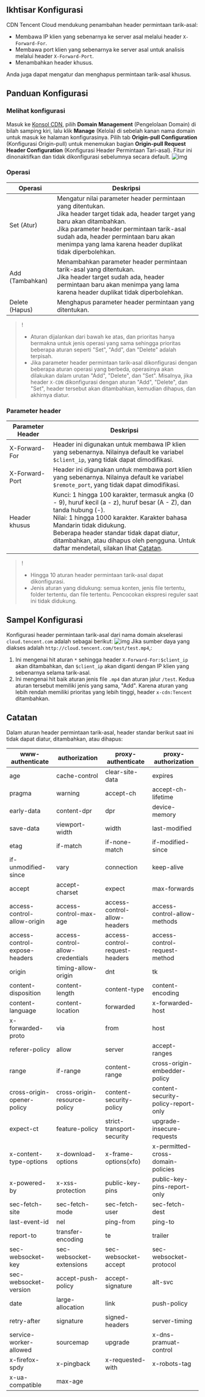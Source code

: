 ## Ikhtisar Konfigurasi

CDN Tencent Cloud mendukung penambahan header permintaan tarik-asal:

- Membawa IP klien yang sebenarnya ke server asal melalui header `X-Forward-For`.
- Membawa port klien yang sebenarnya ke server asal untuk analisis melalui header `X-Forward-Port`.
- Menambahkan header khusus.

Anda juga dapat mengatur dan menghapus permintaan tarik-asal khusus.

## Panduan Konfigurasi

### Melihat konfigurasi

Masuk ke [Konsol CDN](https://console.cloud.tencent.com/cdn), pilih **Domain Management** (Pengelolaan Domain) di bilah samping kiri, lalu klik **Manage** (Kelola) di sebelah kanan nama domain untuk masuk ke halaman konfigurasinya. Pilih tab **Origin-pull Configuration** (Konfigurasi Origin-pull) untuk menemukan bagian **Origin-pull Request Header Configuration** (Konfigurasi Header Permintaan Tari-asal). Fitur ini dinonaktifkan dan tidak dikonfigurasi sebelumnya secara default.
![img](https://main.qcloudimg.com/raw/c41a39a9a851fbe3778ca325edc2e3f8.png)

### Operasi

| Operasi | Deskripsi                                                         |
| -------- | ------------------------------------------------------------ |
| Set (Atur) | Mengatur nilai parameter header permintaan yang ditentukan.<br/>Jika header target tidak ada, header target yang baru akan ditambahkan.<br/>Jika parameter header permintaan tarik-asal sudah ada, header permintaan baru akan menimpa yang lama karena header duplikat tidak diperbolehkan.|
| Add (Tambahkan) | Menambahkan parameter header permintaan tarik-asal yang ditentukan.<br/>Jika header target sudah ada, header permintaan baru akan menimpa yang lama karena header duplikat tidak diperbolehkan.|
| Delete (Hapus) | Menghapus parameter header permintaan yang ditentukan. |

>!
> - Aturan dijalankan dari bawah ke atas, dan prioritas hanya bermakna untuk jenis operasi yang sama sehingga prioritas beberapa aturan seperti "Set", "Add", dan "Delete" adalah terpisah.
> - Jika parameter header permintaan tarik-asal dikonfigurasi dengan beberapa aturan operasi yang berbeda, operasinya akan dilakukan dalam urutan "Add", "Delete", dan "Set". Misalnya, jika header `X-CDN` dikonfigurasi dengan aturan "Add", "Delete", dan "Set", header tersebut akan ditambahkan, kemudian dihapus, dan akhirnya diatur.

### Parameter header

| Parameter Header | Deskripsi |
| -------------- | ------------------------------------------------------------ |
| X-Forward-For  | Header ini digunakan untuk membawa IP klien yang sebenarnya. Nilainya default ke variabel `$client_ip`, yang tidak dapat dimodifikasi. |
| X-Forward-Port | Header ini digunakan untuk membawa port klien yang sebenarnya. Nilainya default ke variabel `$remote_port`, yang tidak dapat dimodifikasi. |
| Header khusus | Kunci: 1 hingga 100 karakter, termasuk angka (0 - 9), huruf kecil (a - z), huruf besar (A - Z), dan tanda hubung (-).<br>Nilai: 1 hingga 1000 karakter. Karakter bahasa Mandarin tidak didukung.<br>Beberapa header standar tidak dapat diatur, ditambahkan, atau dihapus oleh pengguna. Untuk daftar mendetail, silakan lihat [Catatan](#pemberitahuan). |

> !
> - Hingga 10 aturan header permintaan tarik-asal dapat dikonfigurasi.
> - Jenis aturan yang didukung: semua konten, jenis file tertentu, folder tertentu, dan file tertentu. Pencocokan ekspresi reguler saat ini tidak didukung.



## Sampel Konfigurasi

Konfigurasi header permintaan tarik-asal dari nama domain akselerasi `cloud.tencent.com` adalah sebagai berikut:
![img](https://main.qcloudimg.com/raw/397759f6f138183d3f1ba60b33c7effc.png)
Jika sumber daya yang diakses adalah `http://cloud.tencent.com/test/test.mp4`,:

1. Ini mengenai hit aturan `*` sehingga header `X-Forward-For:$client_ip` akan ditambahkan, dan `$client_ip` akan diganti dengan IP klien yang sebenarnya selama tarik-asal.
2. Ini mengenai hit baik aturan jenis file `.mp4` dan aturan jalur `/test`. Kedua aturan tersebut memiliki jenis yang sama, "Add". Karena aturan yang lebih rendah memiliki prioritas yang lebih tinggi, header `x-cdn:Tencent` ditambahkan.

<span id="notice"></span>

## Catatan
Dalam aturan header permintaan tarik-asal, header standar berikut saat ini tidak dapat diatur, ditambahkan, atau dihapus:

| www-authenticate              | authorization                    | proxy-authenticate             | proxy-authorization                 |
| ----------------------------- | -------------------------------- | ------------------------------ | ----------------------------------- |
| age                           | cache-control                    | clear-site-data                | expires                             |
| pragma                        | warning                          | accept-ch                      | accept-ch-lifetime                  |
| early-data                    | content-dpr                      | dpr                            | device-memory                       |
| save-data                     | viewport-width                   | width                          | last-modified                       |
| etag                          | if-match                         | if-none-match                  | if-modified-since                   |
| if-unmodified-since           | vary                             | connection                     | keep-alive                          |
| accept                        | accept-charset                   | expect                         | max-forwards                        |
| access-control-allow-origin   | access-control-max-age           | access-control-allow-headers   | access-control-allow-methods        |
| access-control-expose-headers | access-control-allow-credentials | access-control-request-headers | access-control-request-method       |
| origin                        | timing-allow-origin              | dnt                            | tk                                  |
| content-disposition           | content-length                   | content-type                   | content-encoding                    |
| content-language              | content-location                 | forwarded                      | x-forwarded-host                    |
| x-forwarded-proto             | via                              | from                           | host                                |
| referer-policy                | allow                            | server                         | accept-ranges                       |
| range                         | if-range                         | content-range                  | cross-origin-embedder-policy        |
| cross-origin-opener-policy    | cross-origin-resource-policy     | content-security-policy        | content-security-policy-report-only |
| expect-ct                     | feature-policy                   | strict-transport-security      | upgrade-insecure-requests           |
| x-content-type-options        | x-download-options               | x-frame-options(xfo)           | x-permitted-cross-domain-policies   |
| x-powered-by                  | x-xss-protection                 | public-key-pins                | public-key-pins-report-only         |
| sec-fetch-site                | sec-fetch-mode                   | sec-fetch-user                 | sec-fetch-dest                      |
| last-event-id                 | nel                              | ping-from                      | ping-to                             |
| report-to                     | transfer-encoding                | te                             | trailer                             |
| sec-websocket-key             | sec-websocket-extensions         | sec-websocket-accept           | sec-websocket-protocol              |
| sec-websocket-version         | accept-push-policy               | accept-signature               | alt-svc                             |
| date                          | large-allocation                 | link                           | push-policy                         |
| retry-after                   | signature                        | signed-headers                 | server-timing                       |
| service-worker-allowed        | sourcemap                        | upgrade                        | x-dns-pramuat-control              |
| x-firefox-spdy                | x-pingback                       | x-requested-with               | x-robots-tag                        |
| x-ua-compatible               | max-age                          |                                |                                     |

